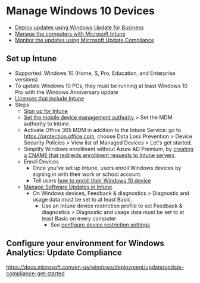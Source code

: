 # Manage Windows 10 Devices

- [Deploy updates using Windows Update for Business](https://docs.microsoft.com/en-us/windows/deployment/update/waas-manage-updates-wufb)
- [Manage the computers with Microsoft Intune](https://docs.microsoft.com/en-us/intune/introduction-intune)
- [Monitor the updates using Microsoft Update Compliance](https://docs.microsoft.com/en-us/windows/deployment/update/update-compliance-monitor)

## Set up Intune

- Supported: Windows 10 (Home, S, Pro, Education, and Enterprise versions)
- To update Windows 10 PCs, they must be running at least Windows 10 Pro with the Windows Anniversary update
- [Licenses that include Intune](https://docs.microsoft.com/en-us/intune/license)
- Steps
  - [Sign up for Intune](https://docs.microsoft.com/en-us/intune/account-sign-up)
  - [Set the mobile device management authority](https://docs.microsoft.com/en-us/intune/mdm-authority-set) > Set the MDM authority to Intune
  - Activate Office 365 MDM in addition to the Intune Service: go to https://protection.office.com, choose Data Loss Prevention > Device Security Policies > View list of Managed Devices > Let's get started.
  - Simplify Windows enrollment without Azure AD Premium, by [creating a CNAME that redirects enrollment requests to Intune servers](https://docs.microsoft.com/en-us/intune/windows-enroll#simplify-windows-enrollment-without-azure-ad-premium)
  - Enroll Devices
    - Once you've set up Intune, users enroll Windows devices by signing in with their work or school account.
    - Tell users [how to enroll their Windows 10 device](https://docs.microsoft.com/en-us/intune-user-help/enroll-your-w10-phone-or-w10-pc-windows)
  - [Manage Software Updates in Intune](https://docs.microsoft.com/en-us/intune/windows-update-for-business-configure)
    - On Windows devices, Feedback & diagnostics > Diagnostic and usage data must be set to at least Basic.
      - Use an Intune device restriction profile to set Feedback & diagnostics > Diagnostic and usage data must be set to at least Basic on every computer
        - See [configure device restriction settings](https://docs.microsoft.com/en-us/intune/device-restrictions-configure)

## Configure your environment for Windows Analytics: Update Compliance

https://docs.microsoft.com/en-us/windows/deployment/update/update-compliance-get-started
